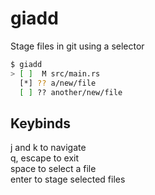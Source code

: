 # giadd

Stage files in git using a selector

```sh
$ giadd
> [ ]  M src/main.rs
  [*] ?? a/new/file
  [ ] ?? another/new/file
```

## Keybinds
j and k to navigate  
q, escape to exit  
space to select a file  
enter to stage selected files  
